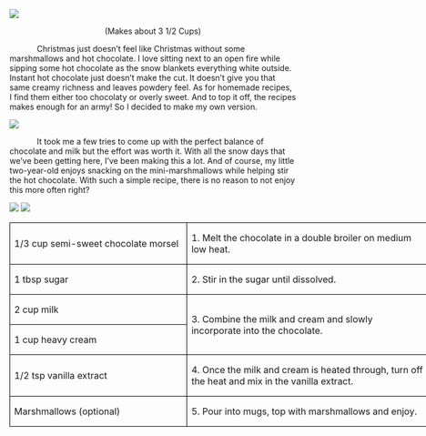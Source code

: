 ![](images/2015/12/20151111-DSC_4779.jpg)
<p align=center style='text-align:center'><span>(Makes about 3 1/2 Cups)</span></p>

<p style='text-indent:.5in'><span>Christmas
just doesn’t feel like Christmas without some marshmallows and hot chocolate. I
love sitting next to an open fire while sipping some hot chocolate as the snow
blankets everything white outside. Instant hot chocolate just doesn’t make the
cut. It doesn’t give you that same creamy richness and leaves powdery feel. As
for homemade recipes, I find them either too chocolaty or overly sweet. And to
top it off, the recipes makes enough for an army! So I decided to make my own
version.</span></p>

![](images/2015/12/20151111-DSC_4763.jpg)

<p style='text-indent:.5in'><span>It
took me a few tries to come up with the perfect balance of chocolate and milk
but the effort was worth it. With all the snow days that we’ve been getting
here, I’ve been making this a lot. And of course, my little two-year-old enjoys
snacking on the mini-marshmallows while helping stir the hot chocolate. With
such a simple recipe, there is no reason to not enjoy this more often right?</span></p>

![](images/2015/12/20151111-DSC_4769.jpg)
![](images/2015/12/20151111-DSC_4772.jpg)

<table border=1 cellspacing=0 cellpadding=0 width=552
 style='width:551.75pt;border-collapse:collapse;border:none'>
 <tr style='height:34.65pt'>
  <td width=231 style='width:231.25pt;border:solid windowtext 1.0pt;padding:
  0in 5.4pt 0in 5.4pt;height:34.65pt'>
  <p><span>1/3 cup semi-sweet
  chocolate morsel</span></p>
  </td>
  <td width=321 style='width:320.5pt;border:solid windowtext 1.0pt;border-left:
  none;padding:0in 5.4pt 0in 5.4pt;height:34.65pt'>
  <p><span>1. Melt the chocolate in a
  double broiler on medium low heat.</span></p>
  </td>
 </tr>
 <tr style='height:34.45pt'>
  <td width=231 style='width:231.25pt;border:solid windowtext 1.0pt;border-top:
  none;padding:0in 5.4pt 0in 5.4pt;height:34.45pt'>
  <p><span>1 tbsp sugar</span></p>
  </td>
  <td width=321 style='width:320.5pt;border-top:none;border-left:none;
  border-bottom:solid windowtext 1.0pt;border-right:solid windowtext 1.0pt;
  padding:0in 5.4pt 0in 5.4pt;height:34.45pt'>
  <p><span>2. Stir in the sugar until
  dissolved.</span></p>
  </td>
 </tr>
 <tr style='height:34.45pt'>
  <td width=231 style='width:231.25pt;border:solid windowtext 1.0pt;border-top:
  none;padding:0in 5.4pt 0in 5.4pt;height:34.45pt'>
  <p><span>2 cup milk</span></p>
  </td>
  <td width=321 rowspan=2 style='width:320.5pt;border-top:none;border-left:
  none;border-bottom:solid windowtext 1.0pt;border-right:solid windowtext 1.0pt;
  padding:0in 5.4pt 0in 5.4pt;height:34.45pt'>
  <p><span>3. Combine the milk and
  cream and slowly incorporate into the chocolate.</span></p>
  </td>
 </tr>
 <tr style='height:34.45pt'>
  <td width=231 style='width:231.25pt;border:solid windowtext 1.0pt;border-top:
  none;padding:0in 5.4pt 0in 5.4pt;height:34.45pt'>
  <p><span>1 cup heavy cream</span></p>
  </td>
 </tr>
 <tr style='height:34.45pt'>
  <td width=231 style='width:231.25pt;border:solid windowtext 1.0pt;border-top:
  none;padding:0in 5.4pt 0in 5.4pt;height:34.45pt'>
  <p><span>1/2 tsp vanilla extract</span></p>
  </td>
  <td width=321 style='width:320.5pt;border-top:none;border-left:none;
  border-bottom:solid windowtext 1.0pt;border-right:solid windowtext 1.0pt;
  padding:0in 5.4pt 0in 5.4pt;height:34.45pt'>
  <p><span>4. Once the milk and cream
  is heated through, turn off the heat and mix in the vanilla extract.</span></p>
  </td>
 </tr>
 <tr style='height:34.45pt'>
  <td width=231 style='width:231.25pt;border:solid windowtext 1.0pt;border-top:
  none;padding:0in 5.4pt 0in 5.4pt;height:34.45pt'>
  <p><span>Marshmallows (optional)</span></p>
  </td>
  <td width=321 style='width:320.5pt;border-top:none;border-left:none;
  border-bottom:solid windowtext 1.0pt;border-right:solid windowtext 1.0pt;
  padding:0in 5.4pt 0in 5.4pt;height:34.45pt'>
  <p><span>5. Pour into mugs, top
  with marshmallows and enjoy.</span></p>
  </td>
 </tr>
</table>
